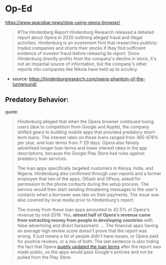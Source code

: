 # Op-Ed
https://www.spacebar.news/stop-using-opera-browser/

>#The Hindenburg Report
>Hindenburg Research released a detailed report about Opera in 2020 outlining alleged fraud and illegal activities. Hindenburg is an investment firm that researches publicly-traded companies and shorts their stocks if they find sufficient evidence of investor fraud before releasing its report. Since Hindenburg directly profits from the company's decline in stock, it's not an impartial source of information, but the company's other reports into companies like Nikola have held up to scrutiny.
- source: https://hindenburgresearch.com/opera-phantom-of-the-turnaround/

## Predatory Behavior:
quote:
>Hindenburg alleged that when the Opera browser continued losing users (due to competition from Google and Apple), the company shifted gears to building mobile apps that provided predatory short-term loans. The interest rates on those loans ranged from 365-876% per year, and loan terms from 7-29 days. Opera also falsely advertised longer loan terms and lower interest rates in the app descriptions, because the Google Play Store had rules against predatory loan services.
>
>The loan apps specifically targeted customers in Kenya, India, and Nigeria. Hindenburg also confirmed through user reports and a former employee that two of the apps, OKash and OPesa, asked for permission to the phone contacts during the setup process. The service would then start sending threatening messages to the user's contacts when a borrower was late on their payments. The issue was also covered by local media prior to Hindenburg's report.
>
>The money from these loan apps amounted to 42.5% of Opera's revenue by mid-2019. Yes, **almost half of Opera's revenue came from extracting money from people in developing countries** with false advertising and direct harassment.
...
>The financial apps having an average high review score doesn't prove that the report was wrong. It just means a lot of people didn't have issues, or Opera paid for positive reviews, or a mix of both. The last sentence is also hiding the fact that Opera [quietly updated the loan terms](https://techtrendske.co.ke/2020/01/20/opera-predatory-loan-apps-with-awful-interest-rates-still-existent-on-the-google-play-store/#:~:text=Update%20Jan%2020th%2C%203%3A20%20PM%3A%20Included%20OKash%20Compliance) after the report was made public, so the apps would pass Google's policies and not be pulled from the Play Store.
